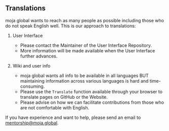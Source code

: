 ## Translations

moja global wants to reach as many people as possible including those who do not speak English well. This is our approach to translations:  

1.  User Interface

    -   Please contact the Maintainer of the User Interface Repository.
    -   More information will be made available when the User Interface further advances.

2.  Wiki and user info

    -   moja global wants all info to be available in all languages BUT maintaining information across various languages is hard and time-consuming.  
    -   Please use the `Translate` function available through your browser to translate pages on GitHub or the Website.  
    -   Please advise on how we can facilitate contributions from those who are not comfortable with English.

If you have experience and want to help, please send an email to [mentorship@moja.global](mailto:mentorship@moja.global).